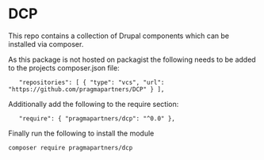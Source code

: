 # DCP

This repo contains a collection of Drupal components which can be installed via composer.

As this package is not hosted on packagist the following needs to be added to the projects composer.json file:

`    "repositories": [
        {
            "type": "vcs",
            "url": "https://github.com/pragmapartners/DCP"
        }
    ],
`

Additionally add the following to the require section:

`    "require": {
        "pragmapartners/dcp": "^0.0"
    },
`

Finally run the following to install the module

`composer require pragmapartners/dcp`



